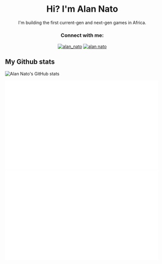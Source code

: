 <h1 align="center">Hi? I'm Alan Nato</h1>
<p align="center">I'm building the first current-gen and next-gen games in Africa.</p>


<h3 align="center">Connect with me:</h3>
<p align="center">
<a href="https://twitter.com/alan_nato" target="blank"><img align="center" src="https://img.shields.io/badge/LinkedIn-0077B5?style=for-the-badge&logo=linkedin&logoColor=white" alt="alan_nato"/></a>
<a href="https://www.linkedin.com/in/alan-nato/" target="blank"><img align="center" src="https://img.shields.io/badge/Twitter-1DA1F2?style=for-the-badge&logo=twitter&logoColor=white" alt="alan nato"/></a>

  
## My Github stats

![Alan Nato's GitHub stats](https://github-readme-stats.vercel.app/api?username=iamnotnato&show_icons=true)
  
  <td><img src="https://raw.githubusercontent.com/cartel360/github-stats/master/generated/overview.svg#gh-dark-mode-only"  width="500px"/></td>
    <td><img src="https://raw.githubusercontent.com/cartel360/github-stats/master/generated/languages.svg#gh-dark-mode-only" width="500px"/></td>



